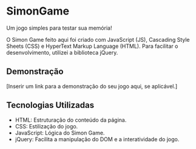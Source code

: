 # SimonGame

Um jogo simples para testar sua memória!

O Simon Game feito aqui foi criado com JavaScript (JS), Cascading Style Sheets (CSS) e HyperText Markup Language (HTML). Para facilitar o desenvolvimento, utilizei a biblioteca jQuery.

## Demonstração

[Inserir um link para a demonstração do seu jogo aqui, se aplicável.]

## Tecnologias Utilizadas

- HTML: Estruturação do conteúdo da página.  <i class="fa-brands fa-html5"></i>
- CSS: Estilização do jogo. <i class="fa-brands fa-css3-alt"></i>
- JavaScript: Lógica do Simon Game. <i class="fa-brands fa-js"></i>
- jQuery: Facilita a manipulação do DOM e a interatividade do jogo. <i class="fa-brands fa-js"></i>
